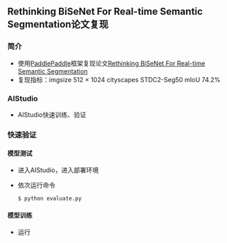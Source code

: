 ## Rethinking BiSeNet For Real-time Semantic Segmentation论文复现

### 简介

- 使用[PaddlePaddle](https://www.paddlepaddle.org.cn/)框架复现论文[Rethinking BiSeNet For Real-time Semantic Segmentation](https://arxiv.org/abs/2104.13188)
- 复现指标：imgsize 512 × 1024 cityscapes STDC2-Seg50 mIoU 74.2% 

### AIStudio

- AIStudio快速训练、验证

### 快速验证

#### 模型测试

- 进入AIStudio，进入部署环境

- 依次运行命令

  ```
  $ python evaluate.py
  ```

#### 模型训练

- 运行
